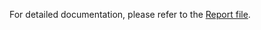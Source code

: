 For detailed documentation, please refer to the [Report file](https://github.com/nafisaaa1/Laboratory_Bioinformatics1/blob/main/LB1_Report.pdf).
